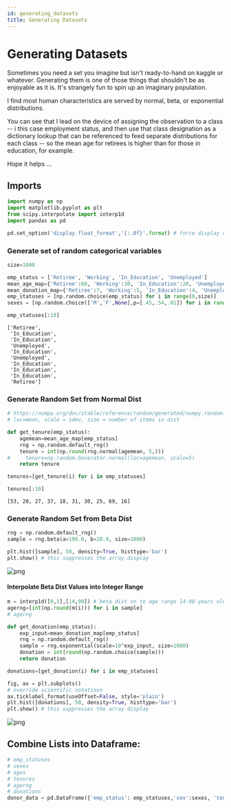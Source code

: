 ```yaml
---
id: generating_datasets
title: Generating Datasets
---
```


# Generating Datasets

Sometimes you need a set you imagine but isn't ready-to-hand on kaggle or whatever.  Generating them is one of those things that shouldn't be as enjoyable as it is.  It's strangely fun to spin up an imaginary population.

I find most human characteristics are served by normal, beta, or exponential distributions.

You can see that I lead on the device of assigning the observation to a class -- i this case employment status, and then use that class designation as a dictionary lookup that can be referenced to feed separate distributions for each class -- so the mean age for retirees is higher than for those in education, for example.

Hope it helps ...

## Imports


```python
import numpy as np
import matplotlib.pyplot as plt
from scipy.interpolate import interp1d
import pandas as pd
```


```python
pd.set_option('display.float_format','{:.0f}'.format) # force display of float columns/override scientific
```

### Generate set of random categorical variables


```python
size=1000

emp_status = ['Retiree', 'Working', 'In_Education', 'Unemployed']
mean_age_map={'Retiree':60, 'Working':30, 'In_Education':20, 'Unemployed':20}
mean_donation_map={'Retiree':7, 'Working':5, 'In_Education':4, 'Unemployed':1}
emp_statuses = [np.random.choice(emp_status) for i in range(0,size)]
sexes = [np.random.choice(['M','F',None],p=[.45,.54,.01]) for i in range(0,size)]
```


```python
emp_statuses[:10]
```




    ['Retiree',
     'In_Education',
     'In_Education',
     'Unemployed',
     'In_Education',
     'Unemployed',
     'In_Education',
     'In_Education',
     'In_Education',
     'Retiree']



### Generate Random Set from Normal Dist


```python
# https://numpy.org/doc/stable/reference/random/generated/numpy.random.Generator.normal.html#numpy.random.Generator.normal
# loc=mean, scale = sdev, size = number of items in dist

def get_tenure(emp_status):
    agemean=mean_age_map[emp_status]
    rng = np.random.default_rng()
    tenure = int(np.round(rng.normal(agemean, 5,)))
#     tenure=np.random.Generator.normal(loc=agemean, scale=5)
    return tenure

tenures=[get_tenure(i) for i in emp_statuses] 
```


```python
tenures[:10]
```




    [53, 20, 27, 37, 18, 31, 30, 25, 69, 16]



### Generate Random Set from Beta Dist


```python
rng = np.random.default_rng()
sample = rng.beta(a=100.0, b=20.0, size=1000)

plt.hist([sample], 50, density=True, histtype='bar')
plt.show() # this suppresses the array display
```


    
![png](output_12_0.png)
    


#### Interpolate Beta Dist Values into Integer Range 


```python
m = interp1d([0,1],[14,90]) # beta dist on to age range 14-90 years old
agerng=[int(np.round(m(i))) for i in sample]
# agerng
```


```python
def get_donation(emp_status):
    exp_input=mean_donation_map[emp_status]
    rng = np.random.default_rng()
    sample = rng.exponential(scale=10^exp_input, size=1000)
    donation = int(round(np.random.choice(sample)))
    return donation

donations=[get_donation(i) for i in emp_statuses] 
```


```python
fig, ax = plt.subplots()
# override scientific notatioon
ax.ticklabel_format(useOffset=False, style='plain')
plt.hist([donations], 50, density=True, histtype='bar')
plt.show() # this suppresses the array display
```


    
![png](output_16_0.png)
    


## Combine Lists into Dataframe:


```python
# emp_statuses 
# sexes
# ages
# tenures
# agerng
# donations
donor_data = pd.DataFrame({'emp_status': emp_statuses,'sex':sexes, 'tenure':tenures,'age':agerng,'donation':donations})
```
